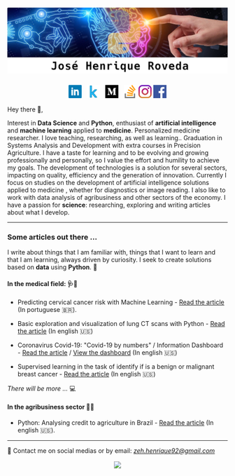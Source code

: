 # [![jose henrique header](https://raw.githubusercontent.com/josehenriqueroveda/josehenriqueroveda/master/icon/humania.jpg)](https://www.linkedin.com/in/jhroveda/)
<p align='center'>
<a href="https://www.linkedin.com/in/jhroveda/"><img height="30" src="https://raw.githubusercontent.com/josehenriqueroveda/josehenriqueroveda/master/icon/linkedin.png?raw=true"></a>&nbsp;&nbsp;
<a href="https://www.kaggle.com/josehenriqueroveda"><img height="30" src="https://raw.githubusercontent.com/josehenriqueroveda/josehenriqueroveda/master/icon/kaggle.png?raw=true"></a>&nbsp;&nbsp;
<a href="https://medium.com/@zeh.henrique92"><img height="30" src="https://raw.githubusercontent.com/josehenriqueroveda/josehenriqueroveda/master/icon/medium.png?raw=true"></a>&nbsp;&nbsp;
<a href="https://stackoverflow.com/users/13136846/jos%c3%a9-henrique-roveda"><img height="30" src="https://raw.githubusercontent.com/josehenriqueroveda/josehenriqueroveda/master/icon/stackoverflow.svg?raw=true"></a>
<a href="https://www.instagram.com/josehenriqueroveda/?hl=en"><img height="30" src="https://raw.githubusercontent.com/josehenriqueroveda/josehenriqueroveda/master/icon/instagram.jpg?raw=true"></a>
<a href="https://www.facebook.com/josehenrique.roveda"><img height="30" src="https://raw.githubusercontent.com/josehenriqueroveda/josehenriqueroveda/master/icon/facebook.png?raw=true"></a>
</p>

Hey there 👋,

Interest in **Data Science** and **Python**, enthusiast of **artificial intelligence** and **machine learning** applied to **medicine**.
Personalized medicine researcher.
I love teaching, researching, as well as learning..
Graduation in Systems Analysis and Development with extra courses in Precision Agriculture.
I have a taste for learning and to be evolving and growing professionally and personally, so I value the effort and humility to achieve my goals.
The development of technologies is a solution for several sectors, impacting on quality, efficiency and the generation of innovation.
Currently I focus on studies on the development of artificial intelligence solutions applied to medicine , whether for diagnostics or image reading. I also like to work with data analysis of agribusiness and other sectors of the economy.
I have a passion for **science**: researching, exploring and writing articles about what I develop.

---

### Some articles out there ...
I write about things that I am familiar with, things that I want to learn and that I am learning, always driven by curiosity. I seek to create solutions based on **data** using **Python**. 🐍

#### In the medical field: 🩺🔬
- Predicting cervical cancer risk with Machine Learning - [Read the article](https://medium.com/@zeh.henrique92/predi%C3%A7%C3%A3o-de-risco-de-c%C3%A2ncer-do-colo-do-%C3%BAtero-com-machine-learning-e4f34d6fbeb3) (In portuguese 🇧🇷).

- Basic exploration and visualization of lung CT scans with Python - [Read the article](https://medium.com/@zeh.henrique92/basic-exploration-and-visualization-of-lung-ct-scans-with-python-e86b8d665bb6?source=friends_link&sk=0cc8b8817968bf5cc40855a1309d7ba1) (In english 🇺🇸)

- Coronavirus Covid-19: "Covid-19 by numbers" / Information Dashboard - [Read the article](https://medium.com/@zeh.henrique92/covid-19-by-numbers-7036ec659fb3?source=friends_link&sk=dc91b8d0f42940465a9476904d8f6370) / [View the dashboard](https://covid-worldinfo.herokuapp.com/) (In english 🇺🇸)

- Supervised learning in the task of identify if is a benign or malignant breast cancer - [Read the article](https://medium.com/@zeh.henrique92/supervised-learning-in-the-task-of-identify-if-is-a-benign-or-malignant-breast-cancer-69b4cbc42b84?source=friends_link&sk=c1ee5ba2d4b950c9c729eecdc50812c3) (In english 🇺🇸)

*There will be more ...* 💻

#### In the agribusiness sector 🌱🚜
- Python: Analysing credit to agriculture in Brazil - [Read the article](https://medium.com/@zeh.henrique92/python-analysing-credit-to-agriculture-in-brazil-d82169acd0f7) (In english 🇺🇸).

---

📨 Contact me on social medias or by email: *zeh.henrique92@gmail.com*

<p align='center'>
<img align='center' src="https://visitor-badge.glitch.me/badge?page_id=josehenriqueroveda.visitor-badge">
<p/>
